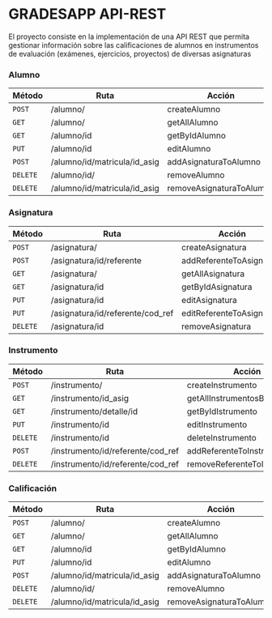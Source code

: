 # GRADESAPP API-REST
El proyecto consiste en la implementación de una API REST que permita gestionar información sobre las calificaciones de alumnos en instrumentos de evaluación (exámenes, ejercicios, proyectos) de diversas asignaturas

### Alumno

| Método     | Ruta                               | Acción                                                  |
|------------|-----------------------------------|---------------------------------------------------------|
| `POST`     | /alumno/                        | createAlumno |
| `GET`     | /alumno/                        | getAllAlumno |
| `GET`     | /alumno/id                        | getByIdAlumno |
| `PUT`     | /alumno/id                       | editAlumno |
| `POST`     | /alumno/id/matricula/id_asig                        | addAsignaturaToAlumno |
| `DELETE`     | /alumno/id/                       | removeAlumno |
| `DELETE`     | /alumno/id/matricula/id_asig                        | removeAsignaturaToAlumno |


### Asignatura

| Método     | Ruta                               | Acción                                                  |
|------------|-----------------------------------|---------------------------------------------------------|
| `POST`     | /asignatura/                        | createAsignatura |
| `POST`     | /asignatura/id/referente                        | addReferenteToAsignatura |
| `GET`     | /asignatura/                      | getAllAsignatura |
| `GET`     | /asignatura/id                       | getByIdAsignatura |
| `PUT`     | /asignatura/id                        | editAsignatura |
| `PUT`     | /asignatura/id/referente/cod_ref                     | editReferenteToAsignatura |
| `DELETE`     | /asignatura/id                        | removeAsignatura |

### Instrumento

| Método     | Ruta                               | Acción                                                  |
|------------|-----------------------------------|---------------------------------------------------------|
| `POST`     | /instrumento/                        | createInstrumento |
| `GET`     | /instrumento/id_asig                        | getAllInstrumentosByAsig |
| `GET`     | /instrumento/detalle/id                     | getByIdIstrumento |
| `PUT`     | /instrumento/id                       | editInstrumento |
| `DELETE`     | /instrumento/id                       | deleteInstrumento |
| `POST`     | /instrumento/id/referente/cod_ref                   | addReferenteToInstrumento |
| `DELETE`     | /instrumento/id/referente/cod_ref                        | removeReferenteToInstrumento |

### Calificación

| Método     | Ruta                               | Acción                                                  |
|------------|-----------------------------------|---------------------------------------------------------|
| `POST`     | /alumno/                        | createAlumno |
| `GET`     | /alumno/                        | getAllAlumno |
| `GET`     | /alumno/id                        | getByIdAlumno |
| `PUT`     | /alumno/id                       | editAlumno |
| `POST`     | /alumno/id/matricula/id_asig                        | addAsignaturaToAlumno |
| `DELETE`     | /alumno/id/                       | removeAlumno |
| `DELETE`     | /alumno/id/matricula/id_asig                        | removeAsignaturaToAlumno |
